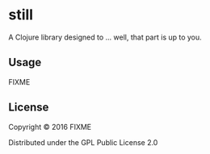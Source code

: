 # still

A Clojure library designed to ... well, that part is up to you.

## Usage

FIXME

## License

Copyright © 2016 FIXME

Distributed under the GPL Public License 2.0 
